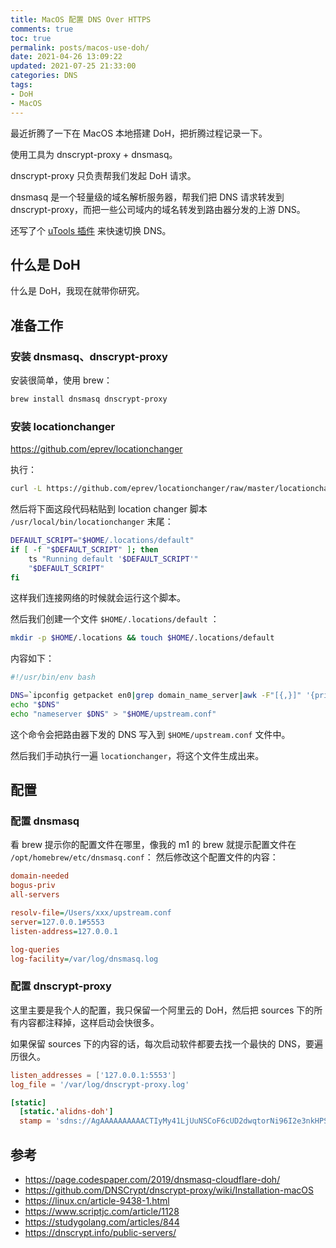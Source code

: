 ```yaml
---
title: MacOS 配置 DNS Over HTTPS
comments: true
toc: true
permalink: posts/macos-use-doh/
date: 2021-04-26 13:09:22
updated: 2021-07-25 21:33:00
categories: DNS
tags:
- DoH
- MacOS
---
```


最近折腾了一下在 MacOS 本地搭建 DoH，把折腾过程记录一下。

使用工具为 dnscrypt-proxy + dnsmasq。

dnscrypt-proxy 只负责帮我们发起 DoH 请求。

dnsmasq 是一个轻量级的域名解析服务器，帮我们把 DNS 请求转发到 dnscrypt-proxy，而把一些公司域内的域名转发到路由器分发的上游 DNS。

还写了个 [uTools 插件](https://github.com/lengthmin/utools-dns) 来快速切换 DNS。

<!-- more -->

## 什么是 DoH

什么是 DoH，我现在就带你研究。

## 准备工作

### 安装 dnsmasq、dnscrypt-proxy

安装很简单，使用 brew：

```sh
brew install dnsmasq dnscrypt-proxy
```

### 安装 locationchanger

<https://github.com/eprev/locationchanger>

执行：

```bash
curl -L https://github.com/eprev/locationchanger/raw/master/locationchanger.sh | bash
```

然后将下面这段代码粘贴到 location changer 脚本 `/usr/local/bin/locationchanger` 末尾：

```bash
DEFAULT_SCRIPT="$HOME/.locations/default"
if [ -f "$DEFAULT_SCRIPT" ]; then
    ts "Running default '$DEFAULT_SCRIPT'"
    "$DEFAULT_SCRIPT"
fi
```

这样我们连接网络的时候就会运行这个脚本。

然后我们创建一个文件 `$HOME/.locations/default` ：

```bash
mkdir -p $HOME/.locations && touch $HOME/.locations/default
```

内容如下：

```bash
#!/usr/bin/env bash

DNS=`ipconfig getpacket en0|grep domain_name_server|awk -F"[{,}]" '{print $2}'`
echo "$DNS"
echo "nameserver $DNS" > "$HOME/upstream.conf"
```

这个命令会把路由器下发的 DNS 写入到 `$HOME/upstream.conf` 文件中。

然后我们手动执行一遍 `locationchanger`，将这个文件生成出来。

## 配置

### 配置 dnsmasq

看 brew 提示你的配置文件在哪里，像我的 m1 的 brew 就提示配置文件在 `/opt/homebrew/etc/dnsmasq.conf`：
然后修改这个配置文件的内容：

```ini
domain-needed
bogus-priv
all-servers

resolv-file=/Users/xxx/upstream.conf
server=127.0.0.1#5553
listen-address=127.0.0.1

log-queries
log-facility=/var/log/dnsmasq.log
```

### 配置 dnscrypt-proxy

这里主要是我个人的配置，我只保留一个阿里云的 DoH，然后把 sources 下的所有内容都注释掉，这样启动会快很多。

如果保留 sources 下的内容的话，每次启动软件都要去找一个最快的 DNS，要遍历很久。

```toml
listen_addresses = ['127.0.0.1:5553']
log_file = '/var/log/dnscrypt-proxy.log'

[static]
  [static.'alidns-doh']
  stamp = 'sdns://AgAAAAAAAAAACTIyMy41LjUuNSCoF6cUD2dwqtorNi96I2e3nkHPSJH1ka3xbdOglmOVkQ5kbnMuYWxpZG5zLmNvbQovZG5zLXF1ZXJ5'
```

## 参考

- https://page.codespaper.com/2019/dnsmasq-cloudflare-doh/
- https://github.com/DNSCrypt/dnscrypt-proxy/wiki/Installation-macOS
- https://linux.cn/article-9438-1.html
- https://www.scriptjc.com/article/1128
- https://studygolang.com/articles/844
- https://dnscrypt.info/public-servers/
